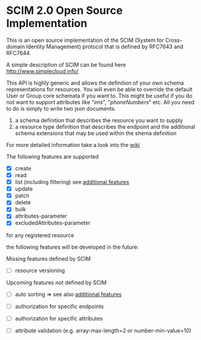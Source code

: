 # SCIM 2.0 Open Source Implementation

This is an open source implementation of the SCIM (System for Cross-domain Identity Management) protocol that is
 defined by RFC7643 and RFC7644. 

A simple description of SCIM can be found here http://www.simplecloud.info/

This API is highly generic and allows the definition of your own schema representations for resources. You will even be
able to override the default User or Group core schemata if you want to. This might be useful if you do not want to 
support attributes like "*ims*", "*phoneNumbers*" etc. All you need to do is simply to write two json documents.

1. a schema definition that describes the resource you want to supply
2. a resource type definition that describes the endpoint and the additional schema extensions that may be used within
 the shema definition  

For more detailed information take a look into the [wiki](https://github.com/Captain-P-Goldfish/SCIM/wiki)

The following features are supported

- [x] create
- [x] read
- [x] list (including filtering) see [additional features](https://github.com/Captain-P-Goldfish/SCIM/wiki/Additional-Features)
- [x] update
- [x] patch
- [x] delete
- [x] bulk
- [x] attributes-parameter
- [x] excludedAttributes-parameter

for any registered resource

the following features will be developed in the future:

Missing features defined by SCIM
- [ ] resource versioning

Upcoming features not defined by SCIM
- [ ] auto sorting  => see also [additional features](https://github.com/Captain-P-Goldfish/SCIM/wiki/Additional-Features)
- [ ] authorization for specific endpoints
- [ ] authorization for specific attributes
- [ ] attribute validation (e.g. array-max-length=2 or number-min-value=10)
 
